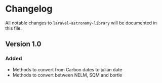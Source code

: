 # Changelog

All notable changes to `laravel-astronomy-library` will be documented in this file.

## Version 1.0

### Added

- Methods to convert from Carbon dates to julian date
- Methods to convert between NELM, SQM and bortle
